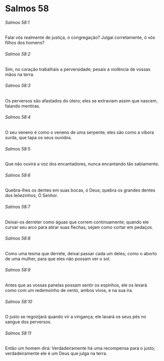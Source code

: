 # Salmos 58

###### Salmos 58:1

Falai vós realmente de justiça, ó congregação? Julgai corretamente, ó vós filhos dos homens?

###### Salmos 58:2

Sim, no coração trabalhais a perversidade; pesais a violência de vossas mãos na terra.

###### Salmos 58:3

Os perversos são afastados do útero; eles se extraviam assim que nascem, falando mentiras.

###### Salmos 58:4

O seu veneno é como o veneno de uma serpente; eles são como a víbora surda, que tapa os seus ouvidos.

###### Salmos 58:5

Que não ouvirá a voz dos encantadores, nunca encantando tão sabiamente.

###### Salmos 58:6

Quebra-lhes os dentes em suas bocas, ó Deus; quebra os grandes dentes dos leõezinhos, Ó Senhor.

###### Salmos 58:7

Deixai-os derreter como águas que correm continuamente; quando ele curvar seu arco para atirar suas flechas, sejam como cortar em pedaços.

###### Salmos 58:8

Como uma lesma que derrete, deixai passar cada um deles; como o aborto de uma mulher, para que eles não possam ver o sol.

###### Salmos 58:9

Antes que as vossas panelas possam sentir os espinhos, ele os levará como com um redemoinho de vento, ambos vivos, e na sua ira.

###### Salmos 58:10

O justo se regozijará quando vir a vingança; ele lavará os seus pés no sangue dos perversos.

###### Salmos 58:11

Então um homem dirá: Verdadeiramente há uma recompensa para o justo; verdadeiramente ele é um Deus que julga na terra.

